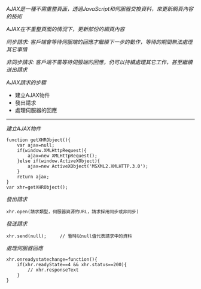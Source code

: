 *AJAX是一種不需重整頁面，透過JavaScript和伺服器交換資料，來更新網頁內容的技術*

*AJAX在不重整頁面的情況下，更新部份的網頁內容*

*同步請求: 客戶端會等待伺服端的回應才繼續下一步的動作，等待的期間無法處理其它事情*

*非同步請求: 客戶端不需等待伺服端的回應，仍可以持續處理其它工作，甚至繼續送出請求*

*AJAX請求的步驟*
* 建立AJAX物件
* 發出請求
* 處理伺服器的回應

***

*建立AJAX物件*
```
function getXHRObject(){
	var ajax=null;
	if(window.XMLHttpRequest){
		ajax=new XMLHttpRequest();
	}else if(window.ActiveXObject){
		ajax=new ActiveXObject('MSXML2.XMLHTTP.3.0');
	}
	return ajax;
}
var xhr=getXHRObject();
```

*發出請求*
```
xhr.open(請求類型，伺服器資源的URL，請求採用同步或非同步)
```

*發送請求*
```
xhr.send(null);		// 暫時以null值代表請求中的資料
```

*處理伺服器回應*
```
xhr.onreadystatechange=function(){
	if(xhr.readyState==4 && xhr.status==200){
		// xhr.responseText	
	}
}
```